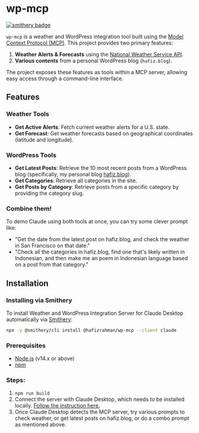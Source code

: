 # wp-mcp

[![smithery badge](https://smithery.ai/badge/@hafizrahman/wp-mcp)](https://smithery.ai/server/@hafizrahman/wp-mcp)

`wp-mcp` is a weather and WordPress integration tool built using the [Model Context Protocol (MCP)](https://github.com/modelcontextprotocol/sdk). This project provides two primary features:

1. **Weather Alerts & Forecasts** using the [National Weather Service API](https://www.weather.gov/documentation/services-web-api).
2. **Various contents** from a personal WordPress blog (`hafiz.blog`).

The project exposes these features as tools within a MCP server, allowing easy access through a command-line interface.

## Features

### Weather Tools
- **Get Active Alerts**: Fetch current weather alerts for a U.S. state.
- **Get Forecast**: Get weather forecasts based on geographical coordinates (latitude and longitude).

### WordPress Tools
- **Get Latest Posts**: Retrieve the 10 most recent posts from a WordPress blog (specifically, my personal blog [hafiz.blog](https://hafiz.blog)).
- **Get Categories**: Retrieve all categories in the site.
- **Get Posts by Category**: Retrieve posts from a specific category by providing the category slug.

### Combine them!
To demo Claude using both tools at once, you can try some clever prompt like: 
- "Get the date from the latest post on hafiz.blog, and check the weather in San Francisco on that date."
- "Check all the categories in hafiz.blog, find one that's likely written in Indonesian, and then make me an poem in Indonesian language based on a post from that category."

## Installation

### Installing via Smithery

To install Weather and WordPress Integration Server for Claude Desktop automatically via [Smithery](https://smithery.ai/server/@hafizrahman/wp-mcp):

```bash
npx -y @smithery/cli install @hafizrahman/wp-mcp --client claude
```

### Prerequisites
- [Node.js](https://nodejs.org/en/) (v14.x or above)
- [npm](https://www.npmjs.com/)

### Steps:

1. `npm run build`
2. Connect the server with Claude Desktop, which needs to be installed locally. [Follow the instruction here.](https://modelcontextprotocol.io/quickstart/server#test-with-commands)
3. Once Claude Desktop detects the MCP server, try various prompts to check weather, or get latest posts on hafiz.blog, or do a combo prompt as mentioned above.
